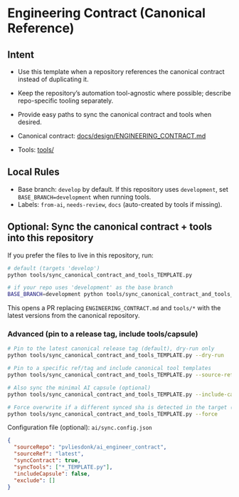 # Engineering Contract (Canonical Reference)

## Intent

- Use this template when a repository references the canonical contract instead of duplicating it.
- Keep the repository’s automation tool-agnostic where possible; describe repo-specific tooling separately.
- Provide easy paths to sync the canonical contract and tools when desired.

- Canonical contract: [docs/design/ENGINEERING_CONTRACT.md](https://github.com/pvliesdonk/ai_engineer_contract/blob/main/docs/design/ENGINEERING_CONTRACT.md)
- Tools: [tools/](https://github.com/pvliesdonk/ai_engineer_contract/tree/main/tools)

## Local Rules

- Base branch: `develop` by default. If this repository uses `development`, set `BASE_BRANCH=development` when running tools.
- Labels: `from-ai`, `needs-review`, `docs` (auto-created by tools if missing).

## Optional: Sync the canonical contract + tools into this repository

If you prefer the files to live in this repository, run:

```bash
# default (targets 'develop')
python tools/sync_canonical_contract_and_tools_TEMPLATE.py

# if your repo uses 'development' as the base branch
BASE_BRANCH=development python tools/sync_canonical_contract_and_tools_TEMPLATE.py
```

This opens a PR replacing `ENGINEERING_CONTRACT.md` and `tools/*` with the latest versions from the canonical repository.

### Advanced (pin to a release tag, include tools/capsule)

```bash
# Pin to the latest canonical release tag (default), dry-run only
python tools/sync_canonical_contract_and_tools_TEMPLATE.py --dry-run

# Pin to a specific ref/tag and include canonical tool templates
python tools/sync_canonical_contract_and_tools_TEMPLATE.py --source-ref ai_engineer_contract-v2.1.2 --include-tools

# Also sync the minimal AI capsule (optional)
python tools/sync_canonical_contract_and_tools_TEMPLATE.py --include-capsule

# Force overwrite if a different synced sha is detected in the target (use with care)
python tools/sync_canonical_contract_and_tools_TEMPLATE.py --force
```

Configuration file (optional): `ai/sync.config.json`

```json
{
  "sourceRepo": "pvliesdonk/ai_engineer_contract",
  "sourceRef": "latest",
  "syncContract": true,
  "syncTools": ["*_TEMPLATE.py"],
  "includeCapsule": false,
  "exclude": []
}
```
